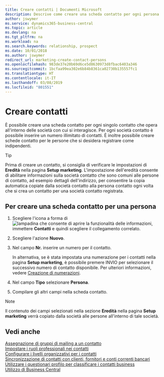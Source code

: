 ```yaml
---
title: Creare contatti | Documenti Microsoft
description: Descrive come creare una scheda contatto per ogni persona nuova o potenziale cliente con cui si ha una relazione d'affari.
author: jswymer
ms.service: dynamics365-business-central
ms.topic: article
ms.devlang: na
ms.tgt_pltfrm: na
ms.workload: na
ms.search.keywords: relationship, prospect
ms.date: 10/01/2018
ms.author: jswymer
redirect_url: marketing-create-contact-persons
ms.openlocfilehash: 983de37e20b69d6ce5d8630973d8fbac6403a346
ms.sourcegitcommit: 1bcfaa99ea302e6b84b8361ca02730b135557fc1
ms.translationtype: HT
ms.contentlocale: it-IT
ms.lasthandoff: 03/08/2019
ms.locfileid: "801551"
---
```

# <a name="create-contact-persons"></a>Creare contatti
È possibile creare una scheda contatto per ogni singolo contatto che opera all'interno delle società con cui si interagisce. Per ogni società contatto è possibile inserire un numero illimitato di contatti. È inoltre possibile creare schede contatto per le persone che si desidera registrare come indipendenti.

> [!TIP]  
>   Prima di creare un contatto, si consiglia di verificare le impostazioni di **Eredità** nella pagina **Setup marketing**. L'impostazione dell'eredità consente di abilitare informazioni sulla società contatto che sono comuni alle persone di contatto, ad esempio dettagli dell'indirizzo, per consentire la copia automatica copiate dalla società contatto alla persona contatto ogni volta che si crea un contatto per una società contatto registrata.

## <a name="to-create-a-contact-card-for-a-person"></a>Per creare una scheda contatto per una persona
1. Scegliere l'icona a forma di ![lampadina che consente di aprire la funzionalità delle informazioni](media/ui-search/search_small.png "Informazioni sull'operazione che si desidera eseguire"), immettere **Contatti** e quindi scegliere il collegamento correlato.
2. Scegliere l'azione **Nuovo**.
3. Nel campo **Nr.** inserire un numero per il contatto.

    In alternativa, se è stata impostata una numerazione per i contatti nella pagina **Setup marketing**, è possibile premere INVIO per selezionare il successivo numero di contatto disponibile. Per ulteriori informazioni, vedere [Creazione di numerazioni](ui-create-number-series.md).
4. Nel campo **Tipo** selezionare **Persona**.
5. Compilare gli altri campi nella scheda contatto.

> [!NOTE]  
>   Il contenuto dei campi selezionati nella sezione **Eredità** nella pagina **Setup marketing** verrà copiato dalla società alle persone all'interno di tale società.

## <a name="see-also"></a>Vedi anche
[Assegnazione di gruppi di mailing a un contatto](marketing-mailing-groups.md#AssignMailGroupContact)  
[Impostare i ruoli professionali nei contatti](marketing-job-responsibilities.md)  
[Configurare i livelli organizzativi per i contatti](marketing-organizational-levels.md)  
[Sincronizzazione di contatti con clienti, fornitori e conti correnti bancari](marketing-synchronize-contacts-customers-vendors-bank-accounts.md)  
[Utilizzare i questionari profilo per classificare i contatti business](marketing-create-contact-profile-questionnaire.md)  
[Utilizzo di Business Central](ui-work-product.md)  
